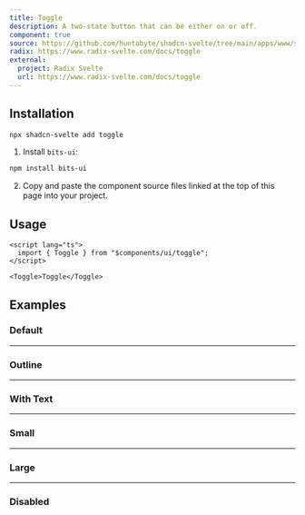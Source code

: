 ```yaml
---
title: Toggle
description: A two-state button that can be either on or off.
component: true
source: https://github.com/huntabyte/shadcn-svelte/tree/main/apps/www/src/lib/components/ui/toggle
radix: https://www.radix-svelte.com/docs/toggle
external:
  project: Radix Svelte
  url: https://www.radix-svelte.com/docs/toggle
---
```


<script>
  import { ComponentPreview, ManualInstall } from '$lib/components/docs';
</script>

<ComponentPreview name="toggle-demo">

<div />

</ComponentPreview>

## Installation

```bash
npx shadcn-svelte add toggle
```

<ManualInstall>

1. Install `bits-ui`:

```bash
npm install bits-ui
```

2. Copy and paste the component source files linked at the top of this page into your project.

</ManualInstall>

## Usage

```svelte
<script lang="ts">
  import { Toggle } from "$components/ui/toggle";
</script>

<Toggle>Toggle</Toggle>
```

## Examples

### Default

<ComponentPreview name="toggle-demo" />

---

### Outline

<ComponentPreview name="toggle-outline" />

---

### With Text

<ComponentPreview name="toggle-with-text" />

---

### Small

<ComponentPreview name="toggle-sm" />

---

### Large

<ComponentPreview name="toggle-lg" />

---

### Disabled

<ComponentPreview name="toggle-disabled" />
